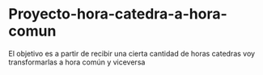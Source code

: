 # Proyecto-hora-catedra-a-hora-comun
El objetivo es a partir de recibir una cierta cantidad de horas catedras voy transformarlas a hora común y viceversa
